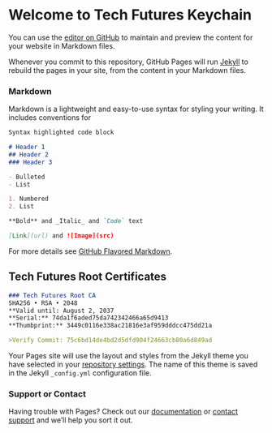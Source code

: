 # Welcome to Tech Futures Keychain

You can use the [editor on GitHub](https://github.com/techfutures/keychain/edit/master/index.md) to maintain and preview the content for your website in Markdown files.

Whenever you commit to this repository, GitHub Pages will run [Jekyll](https://jekyllrb.com/) to rebuild the pages in your site, from the content in your Markdown files.

### Markdown

Markdown is a lightweight and easy-to-use syntax for styling your writing. It includes conventions for

```markdown
Syntax highlighted code block

# Header 1
## Header 2
### Header 3

- Bulleted
- List

1. Numbered
2. List

**Bold** and _Italic_ and `Code` text

[Link](url) and ![Image](src)
```

For more details see [GitHub Flavored Markdown](https://guides.github.com/features/mastering-markdown/).

## Tech Futures Root Certificates

```markdown
### Tech Futures Root CA
SHA256 • RSA • 2048
**Valid until: August 2, 2037
**Serial:** 74da1f6aded75da742342466a65d9413
**Thumbprint:** 3449c0116e338ac21816e3af959dddcc475dd21a

>Verify Commit: 75c6bd14de4bd2d5dfd904f24663cb80a6d849ad
```

Your Pages site will use the layout and styles from the Jekyll theme you have selected in your [repository settings](https://github.com/techfutures/keychain/settings). The name of this theme is saved in the Jekyll `_config.yml` configuration file.

### Support or Contact

Having trouble with Pages? Check out our [documentation](https://help.github.com/categories/github-pages-basics/) or [contact support](https://github.com/contact) and we’ll help you sort it out.
